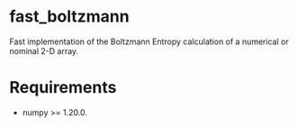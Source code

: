 # fast_boltzmann
Fast implementation of the Boltzmann Entropy calculation of a numerical or nominal 2-D array.

# Requirements
- numpy >= 1.20.0.

